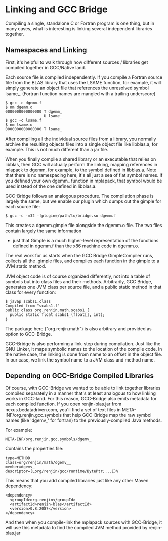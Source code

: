 
# Linking and GCC Bridge

Compiling a single, standalone C or Fortran program is one thing, but in many cases, what is interesting is 
linking several independent libraries together.

## Namespaces and Linking

First, it's helpful to walk through how different sources / libraries get compiled together in GCC/Native land. 

Each source file is compiled independently. If you compile a Fortran source file from the BLAS library
that uses the LSAME function, for example, it will simply generate an object file that references the
 unresolved symbol lsame_.  (Fortran function names are mangled with a trailing underscore)

```
$ gcc -c dgemm.f
$ nm dgemm.o
0000000000000000 T dgemm_
                 U lsame_
$ gcc -c lsame.f
$ nm lsame.o
0000000000000000 T lsame_
```

After compiling all the individual source files from a library, you normally archive the resulting
objects files into a single object file like libblas.a, for example. This is not much different than a jar file. 

When you finally compile a shared library or an executable that relies on libblas, then GCC will actually
perform the linking, mapping references in mlapack to dgemm, for example, to the symbol defined in libblas.a.
Note that there is no namespacing here, it's all just a sea of flat symbol names. If you defined your own dgemm_
function in mplapack, that symbol would be used instead of the one defined in libblas.a. 

GCC-Bridge follows an analogous procedure. The compilation phase is largely the same, but we enable our plugin
which dumps out the gimple for each source file:

```
$ gcc -c -m32 -fplugin=/path/to/bridge.so dgemm.f
```
This creates a dgemm.gimple file alongside the dgemm.o file. The two files contain largely the same information 
- just that Gimple is a much higher-level representation of the functions defined in dgemm.f than the
x86 machine code in dgemm.o.

The real work for us starts when the GCC Bridge GimpleCompiler runs, collects all the .gimple files, 
and compiles each function in the gimple to a JVM static method. 

JVM object code is of course organized differently, not into a table of symbols but into class files and their methods. 
Arbitrarily, GCC Bridge, generates one JVM class per source file, and a public
static method in that class for every function:

```
$ javap scabs1.class 
Compiled from "scabs1.f"
public class org.renjin.math.scabs1 {
  public static float scabs1_(float[], int);
}
```

The package here ("org.renjin.math") is also arbitrary and provided as option to GCC-Bridge.

GCC-Bridge is also performing a link-step during compilation. Just like the GNU Linker, 
it maps symbolic names to the location of the compile code. In the native case, the linking is done from name to an 
offset in the object file. In our case, we link the symbol name to a JVM class and method name. 

## Depending on GCC-Bridge Compiled Libraries

Of course, with GCC-Bridge we wanted to be able to link together libraries compiled separately in a manner 
that's at least analogous to how linking works in GCC-land. For this reason, GCC-Bridge also emits metadata 
for each compiled function.  If you open renjin-blas.jar from nexus.bedatadriven.com, you'll find a set of text 
files in META-INF/org.renjin.gcc.symbols that help GCC-Bridge map the raw symbol names (like 'dgemv_' for fortran) 
to the previously-compiled Java methods.

For example:
```
META-INF/org.renjin.gcc.symbols/dgemv_ 
```

Contains the  properties file:
```
type=METHOD
class=org/renjin/math/dgemv__
member=dgemv_
descriptor=(Lorg/renjin/gcc/runtime/BytePtr;...I)V
```

This means that you add compiled libraries just like any other Maven dependency:

```
<dependency>
  <groupId>org.renjin</groupId>
  <artifactId>renjin-blas</artifactId>
  <version>0.8.2087</version>
</dependency>
```

And then when you compile-link the mplapack sources with GCC-Bridge, it will use this metadata to find the 
compiled JVM method provided by renjin-blas.jar

